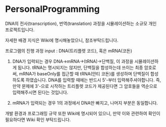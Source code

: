 # PersonalProgramming
DNA의 전사(transcription), 번역(translation) 과정을 시뮬레이션하는 소규모 개인 프로젝트입니다.

자세한 배경 지식은 Wiki에 명시해놓았으니, 참조부탁드립니다.

프로그램의 진행 과정
input : DNA(트리플렛 코드), 혹은 mRNA(코돈)

1. DNA가 입력되는 경우
DNA->mRNA->(tRNA)->단백질, 이 과정을 시뮬레이션하게 됩니다. tRNA는 명시되지는 않지만, 단백질을 합성하는데 쓰이는 최종 암호로써, 
mRNA가 baseOnly를 접근할 때 tRNA(안티 코돈)를 생성하며 단백질이 합성하도록 하였습니다.
DNA를 입력할 때에는 반드시 5'-부터 입력해주셔야합니다. 즉, 만약 문제에 3'-으로 시작하는 트리플렛 코드가 제공된다면 그 암호들을 역순으로
입력해주시면 된다는 것입니다.

2. mRNA가 입력되는 경우
1의 과정에서 DNA만 빠지고, 나머지 부분은 동일합니다.

개발 환경과 프로그래밍 규약 또한 Wiki에 명시되어 있으니, 만약 이와 관련하여 확인이 필요하다면 Wiki 확인 부탁드립니다.
